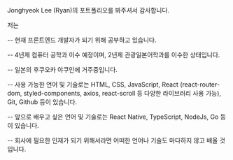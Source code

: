 Jonghyeok Lee (Ryan)의 포트폴리오를 봐주셔서 감사합니다.

저는

-- 현재 프론트엔드 개발자가 되기 위해 공부하고 있습니다.

-- 4년제 컴퓨터 공학과 이수 예정이며, 2년제 관광일본어학과를 이수한 상태입니다.

-- 일본의 후쿠오카 야쿠인에 거주중입니다.

-- 사용 가능한 언어 및 기술로는 HTML, CSS, JavaScript, React (react-router-dom, styled-components, axios, react-scroll 등 다양한 라이브러리 사용 가능), Git, Github 등이 있습니다.

-- 앞으로 배우고 싶은 언어 및 기술로는 React Native, TypeScript, NodeJs, Go 등이 있습니다.

-- 회사에 필요한 인재가 되기 위해서라면 어떠한 언어나 기술도 마다하지 않고 배울 것입니다.
